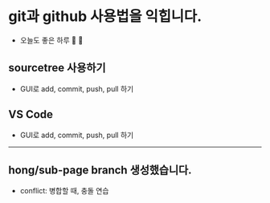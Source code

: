 # git과 github 사용법을 익힙니다.
- 오늘도 좋은 하루 🎁 🧡

## sourcetree 사용하기
- GUI로 add, commit, push, pull 하기

## VS Code
- GUI로 add, commit, push, pull 하기

---
## hong/sub-page branch 생성했습니다.
- conflict: 병합할 때, 충돌 연습